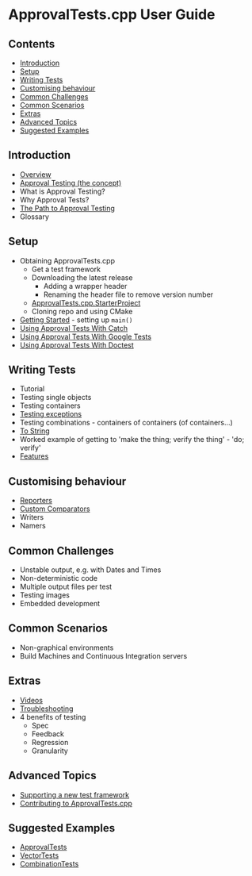 <!--
GENERATED FILE - DO NOT EDIT
This file was generated by [MarkdownSnippets](https://github.com/SimonCropp/MarkdownSnippets).
Source File: /doc/mdsource/README.source.md
To change this file edit the source file and then run MarkdownSnippets.
-->

<a id="top"></a>

# ApprovalTests.cpp User Guide

<!-- toc -->
## Contents

  * [Introduction](#introduction)
  * [Setup](#setup)
  * [Writing Tests](#writing-tests)
  * [Customising behaviour](#customising-behaviour)
  * [Common Challenges](#common-challenges)
  * [Common Scenarios](#common-scenarios)
  * [Extras](#extras)
  * [Advanced Topics](#advanced-topics)
  * [Suggested Examples](#suggested-examples)
<!-- endtoc -->



<!-- To get the most out of ApprovalTests, start with the Tutorial.
Once you're up and running, consider the following reference material. -->

## Introduction

* [Overview](/doc/Overview.md#top)
* [Approval Testing (the concept)](/doc/ApprovalTestingConcept.md#top)
* What is Approval Testing?
* Why Approval Tests?
* [The Path to Approval Testing](/doc/PathToApprovalTesting.md#top)
* Glossary

## Setup

* Obtaining ApprovalTests.cpp
    * Get a test framework
    * Downloading the latest release
        * Adding a wrapper header
        * Renaming the header file to remove version number
    * [ApprovalTests.cpp.StarterProject](https://github.com/approvals/ApprovalTests.cpp.StarterProject)
    * Cloning repo and using CMake
* [Getting Started](/doc/GettingStarted.md#top) - setting up `main()`
* [Using Approval Tests With Catch](/doc/UsingCatch.md#top)
* [Using Approval Tests With Google Tests](/doc/UsingGoogleTests.md#top)
* [Using Approval Tests With Doctest](/doc/UsingDoctest.md#top)

## Writing Tests

* Tutorial
* Testing single objects
* Testing containers
* [Testing exceptions](/doc/TestingExceptions.md#top)
* Testing combinations - containers of containers (of containers...)
* [To String](/doc/ToString.md#top)
* Worked example of getting to 'make the thing; verify the thing' - 'do; verify'
* [Features](/doc/Features.md#top)

## Customising behaviour

* [Reporters](/doc/Reporters.md#top)
* [Custom Comparators](/doc/CustomComparators.md#top)
* Writers
* Namers

## Common Challenges

* Unstable output, e.g. with Dates and Times
* Non-deterministic code
* Multiple output files per test
* Testing images
* Embedded development

## Common Scenarios

* Non-graphical environments
* Build Machines and Continuous Integration servers

## Extras

* [Videos](/doc/Videos.md#top)
* [Troubleshooting](/doc/Troubleshooting.md#top)
* 4 benefits of testing
    * Spec
    * Feedback
    * Regression
    * Granularity

## Advanced Topics

* [Supporting a new test framework](/doc/SupportingNewTestFramework.md#top)
* [Contributing to ApprovalTests.cpp](/doc/Contributing.md#top)

## Suggested Examples
* [ApprovalTests](https://github.com/approvals/ApprovalTests.cpp/blob/master/ApprovalTests_Catch2_Tests/ApprovalsTests.cpp)
* [VectorTests](https://github.com/approvals/ApprovalTests.cpp/blob/master/ApprovalTests_Catch2_Tests/VectorTests.cpp)
* [CombinationTests](https://github.com/approvals/ApprovalTests.cpp/blob/master/ApprovalTests_Catch2_Tests/CombinationTests.cpp)  
